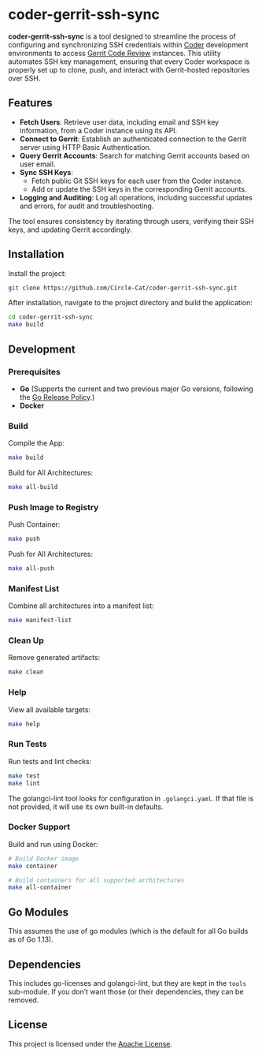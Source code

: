# coder-gerrit-ssh-sync

**coder-gerrit-ssh-sync** is a tool designed to streamline the process
of configuring and synchronizing SSH credentials within
[Coder](https://coder.com/) development environments to access
[Gerrit Code Review](https://www.gerritcodereview.com/) instances.
This utility automates SSH key management, ensuring that every Coder
workspace is properly set up to clone, push, and interact with
Gerrit-hosted repositories over SSH.

## Features

- **Fetch Users**: Retrieve user data, including email and SSH key
  information, from a Coder instance using its API.
- **Connect to Gerrit**: Establish an authenticated connection to the
  Gerrit server using HTTP Basic Authentication.
- **Query Gerrit Accounts**: Search for matching Gerrit accounts based
  on user email.
- **Sync SSH Keys**:
  - Fetch public Git SSH keys for each user from the Coder instance.
  - Add or update the SSH keys in the corresponding Gerrit accounts.
- **Logging and Auditing**: Log all operations, including successful
  updates and errors, for audit and troubleshooting.

The tool ensures consistency by iterating through users, verifying
their SSH keys, and updating Gerrit accordingly.

## Installation

Install the project:

```bash
git clone https://github.com/Circle-Cat/coder-gerrit-ssh-sync.git
```

After installation, navigate to the project directory and build the
application:

```bash
cd coder-gerrit-ssh-sync
make build
```

## Development

### Prerequisites

- **Go** (Supports the current and two previous major Go versions,
  following the
  [Go Release Policy](https://golang.org/doc/devel/release.html#policy).)
- **Docker**

### Build

Compile the App:

```bash
make build
```

Build for All Architectures:

```bash
make all-build
```

### Push Image to Registry

Push Container:

```bash
make push
```

Push for All Architectures:

```bash
make all-push
```

### Manifest List

Combine all architectures into a manifest list:

```bash
make manifest-list
```

### Clean Up

Remove generated artifacts:

```bash
make clean
```

### Help

View all available targets:

```bash
make help
```

### Run Tests

Run tests and lint checks:

```bash
make test
make lint
```

The golangci-lint tool looks for configuration in `.golangci.yaml`. If
that file is not provided, it will use its own built-in defaults.

### Docker Support

Build and run using Docker:

```bash
# Build Docker image
make container

# Build containers for all supported architectures
make all-container
```

## Go Modules

This assumes the use of go modules (which is the default for all Go
builds as of Go 1.13).

## Dependencies

This includes go-licenses and golangci-lint, but they are kept in the
`tools` sub-module. If you don’t want those (or their dependencies,
they can be removed.

## License

This project is licensed under the
[Apache License](http://www.apache.org/licenses/LICENSE-2.0).
